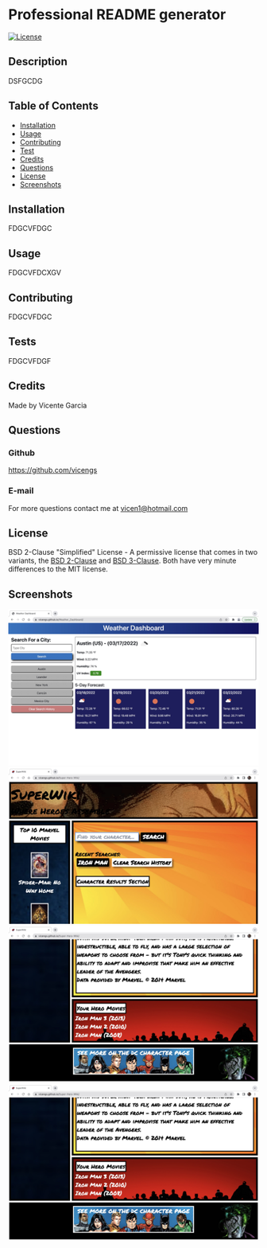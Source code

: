 # Professional README generator

[![License](https://img.shields.io/static/v1?label=License&message=BSD-2-Clause&color=green)](http://choosealicense.com/licenses/bsd-2-clause/)


## Description
  
DSFGCDG


## Table of Contents

* [Installation](#installation)
* [Usage](#usage)
* [Contributing](#contributing)
* [Test](#test)
* [Credits](#credits)
* [Questions](#questions)
* [License](#license)
* [Screenshots](#screenshots)


## Installation

FDGCVFDGC


## Usage

FDGCVFDCXGV


## Contributing

FDGCVFDGC


## Tests

FDGCVFDGF


## Credits

Made by Vicente Garcia


## Questions

### Github

https://github.com/vicengs

### E-mail

For more questions contact me at vicen1@hotmail.com


## License

BSD 2-Clause "Simplified" License - A permissive license that comes in two variants, the <a href="/licenses/bsd-2-clause/">BSD 2-Clause</a> and <a href="/licenses/bsd-3-clause/">BSD 3-Clause</a>. Both have very minute differences to the MIT license.


## Screenshots
    
![image1](https://github.com/vicengs/Professional_Readme_Generator/blob/main/assets/images/image1.jpg)
![image2](https://github.com/vicengs/Professional_Readme_Generator/blob/main/assets/images/image2.jpg)
![image3](assets/images/image3.jpg)
![image4](assets/images/image4.jpg)